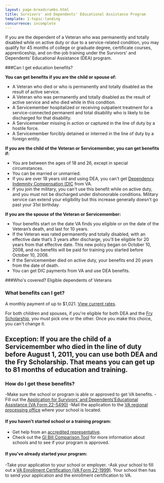 ```yaml
---
layout: page-breadcrumbs.html
title: Survivors' and Dependents' Educational Assistance Program
template: 1-topic-landing
concurrence: incomplete
---
```


If you are the dependent of a Veteran who was permanently and totally disabled while on active duty or due to a service-related condition, you may qualify for 45 months of college or graduate degree, certificate courses, apprenticeship, and on-the-job training under the Survivors' and Dependents’ Educational Assistance (DEA) program.

<div class="call-out usa-content" markdown="1">

###Can I get education benefits?

**You can get benefits if you are the child or spouse of:**

- A Veteran who died or who is permanently and totally disabled as the result of active service.
- A Veteran who was permanently and totally disabled as the result of active service and who died while in this condition.
- A Servicemember hospitalized or receiving outpatient treatment for a service-connected permanent and total disability who is likely to be discharged for that disability.
- A Servicemember missing in action or captured in the line of duty by a hostile force.
- A Servicemember forcibly detained or interned in the line of duty by a foreign entity.

**If you are the child of the Veteran or Servicemember, you can get benefits if:**

- You are between the ages of 18 and 26, except in special circumstances.
- You can be married or unmarried.
- If you are over 18 years old and using DEA, you can't get [Dependency Indemnity Compensation (DIC](http://www.benefits.va.gov/COMPENSATION/types-dependency_and_indemnity.asp) from VA. 
- If you join the military, you can't use this benefit while on active duty, and you must not be discharged under dishonorable conditions. Military service can extend your eligibility but this increase generally doesn't go past your 31st birthday.

**If you are the spouse of the Veteran or Servicemember:**

- Your benefits start on the date VA finds you eligible or on the date of the Veteran’s death, and last for 10 years.
- If the Veteran was rated permanently and totally disabled, with an effective date that’s 3 years after discharge, you'll be eligible for 20 years from that effective date. This new policy began on October 10, 2008, and no benefits will be paid for training you started before October 10, 2008.
- If the Servicemember died on active duty, your benefits end 20 years from the date of death.
- You can get DIC payments from VA and use DEA benefits. 
</div>

###Who's covered?
Eligible dependents of Veterans

### What benefits can I get? 

A monthly payment of up to $1,021. [View current rates](http://www.benefits.va.gov/GIBILL/resources/benefits_resources/rates/ch35/ch35rates100115.asp).

For both children and spouses, if you're eligible for both DEA and the [Fry Scholarship](/education/gi-bill/survivors-dependent-assistance/fry-scholarship/), you must pick one or the other. Once you make this choice, you can't change it.

**Exception:** If you are the child of a Servicemember who died in the line of duty before August 1, 2011, you can use both DEA and the Fry Scholarship. That means you can get up to 81 months of education and training.
-------

### How do I get these benefits? 
-Make sure the school or program is able or approved to get VA benefits.
-Fill out the [Application for Survivors’ and Dependents’Educational Assistance (VA Form 22-5490)](http://www.vba.va.gov/pubs/forms/vba-22-5490-are.pdf) 
-Mail the application to the [VA regional processing office](http://www.benefits.va.gov/benefits/offices.asp#C) where your school is located. 

#### If you haven't started school or a training program:
- Get help from an [accredited representative](/disability-benefits/apply-for-benefits/help/index.html).
- Check out the [GI Bill Comparison Tool](/gi-bill-comparison-tool/) for more information about schools and to see if your program is approved.

#### If you've already started your program:
-Take your application to your school or employer.
-Ask your school to fill out a [VA Enrollment Certification (VA Form 22-1999)](http://www.lepsn.org/images/pdfs/VA%20Form%2022-1999%20-%20VA%20Enrollment%20Certification.pdf). Your school then has to send your application and the enrollment certification to VA. 

